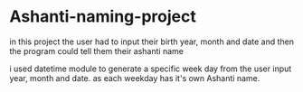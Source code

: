 # Ashanti-naming-project

in this project the user had to input their birth year, month and date and then the program could tell them their ashanti name

i used datetime module to generate a specific week day from the user input year, month and date. as each weekday has it's own Ashanti name.

